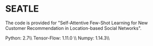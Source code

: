 # SEATLE
The code is provided for "Self-Attentive Few-Shot Learning for New Customer Recommendation in Location-based Social Networks".

<Environments>
  Python: 2.7\\
  Tensor-Flow: 1.11.0 \\
  Numpy: 1.14.3\\
</Environments>
